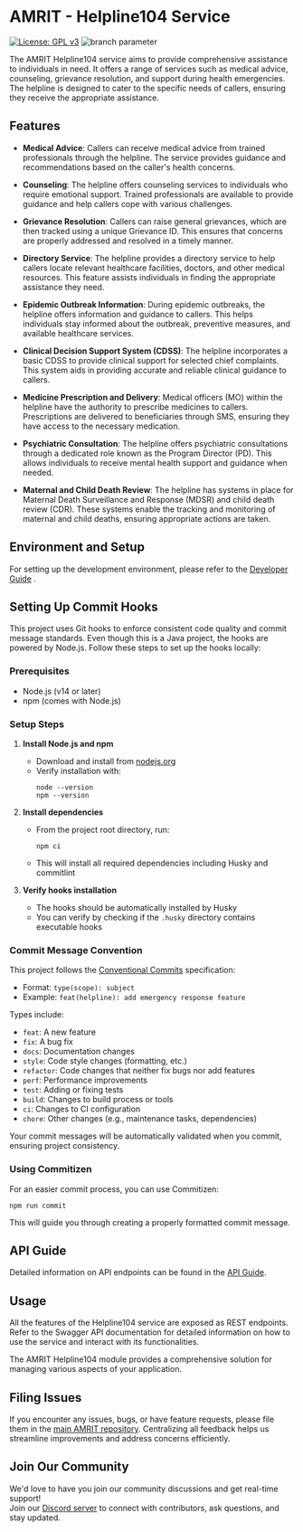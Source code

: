 # AMRIT - Helpline104 Service

[![License: GPL v3](https://img.shields.io/badge/License-GPLv3-blue.svg)](https://www.gnu.org/licenses/gpl-3.0) ![branch parameter](https://github.com/PSMRI/Helpline104-API/actions/workflows/sast.yml/badge.svg)

The AMRIT Helpline104 service aims to provide comprehensive assistance to individuals in need. It offers a range of services such as medical advice, counseling, grievance resolution, and support during health emergencies. The helpline is designed to cater to the specific needs of callers, ensuring they receive the appropriate assistance.

## Features

- **Medical Advice**: Callers can receive medical advice from trained professionals through the helpline. The service provides guidance and recommendations based on the caller's health concerns.

- **Counseling**: The helpline offers counseling services to individuals who require emotional support. Trained professionals are available to provide guidance and help callers cope with various challenges.

- **Grievance Resolution**: Callers can raise general grievances, which are then tracked using a unique Grievance ID. This ensures that concerns are properly addressed and resolved in a timely manner.

- **Directory Service**: The helpline provides a directory service to help callers locate relevant healthcare facilities, doctors, and other medical resources. This feature assists individuals in finding the appropriate assistance they need.

- **Epidemic Outbreak Information**: During epidemic outbreaks, the helpline offers information and guidance to callers. This helps individuals stay informed about the outbreak, preventive measures, and available healthcare services.

- **Clinical Decision Support System (CDSS)**: The helpline incorporates a basic CDSS to provide clinical support for selected chief complaints. This system aids in providing accurate and reliable clinical guidance to callers.

- **Medicine Prescription and Delivery**: Medical officers (MO) within the helpline have the authority to prescribe medicines to callers. Prescriptions are delivered to beneficiaries through SMS, ensuring they have access to the necessary medication.

- **Psychiatric Consultation**: The helpline offers psychiatric consultations through a dedicated role known as the Program Director (PD). This allows individuals to receive mental health support and guidance when needed.

- **Maternal and Child Death Review**: The helpline has systems in place for Maternal Death Surveillance and Response (MDSR) and child death review (CDR). These systems enable the tracking and monitoring of maternal and child deaths, ensuring appropriate actions are taken.

## Environment and Setup
For setting up the development environment, please refer to the [Developer Guide](https://piramal-swasthya.gitbook.io/amrit/developer-guide/development-environment-setup) .

## Setting Up Commit Hooks

This project uses Git hooks to enforce consistent code quality and commit message standards. Even though this is a Java project, the hooks are powered by Node.js. Follow these steps to set up the hooks locally:

### Prerequisites
- Node.js (v14 or later)
- npm (comes with Node.js)

### Setup Steps

1. **Install Node.js and npm**
   - Download and install from [nodejs.org](https://nodejs.org/)
   - Verify installation with:
     ```
     node --version
     npm --version
     ```

2. **Install dependencies**
   - From the project root directory, run:
     ```
     npm ci
     ```
   - This will install all required dependencies including Husky and commitlint

3. **Verify hooks installation**
   - The hooks should be automatically installed by Husky
   - You can verify by checking if the `.husky` directory contains executable hooks

### Commit Message Convention

This project follows the [Conventional Commits](https://www.conventionalcommits.org/) specification:
- Format: `type(scope): subject`
- Example: `feat(helpline): add emergency response feature`

Types include:
- `feat`: A new feature
- `fix`: A bug fix
- `docs`: Documentation changes
- `style`: Code style changes (formatting, etc.)
- `refactor`: Code changes that neither fix bugs nor add features
- `perf`: Performance improvements
- `test`: Adding or fixing tests
- `build`: Changes to build process or tools
- `ci`: Changes to CI configuration
- `chore`: Other changes (e.g., maintenance tasks, dependencies)

Your commit messages will be automatically validated when you commit, ensuring project consistency.

### Using Commitizen

For an easier commit process, you can use Commitizen:
```
npm run commit
```
This will guide you through creating a properly formatted commit message.

## API Guide
Detailed information on API endpoints can be found in the [API Guide](https://piramal-swasthya.gitbook.io/amrit/architecture/api-guide).

## Usage

All the features of the Helpline104 service are exposed as REST endpoints. Refer to the Swagger API documentation for detailed information on how to use the service and interact with its functionalities.

The AMRIT Helpline104 module provides a comprehensive solution for managing various aspects of your application.

## Filing Issues

If you encounter any issues, bugs, or have feature requests, please file them in the [main AMRIT repository](https://github.com/PSMRI/AMRIT/issues). Centralizing all feedback helps us streamline improvements and address concerns efficiently.  

## Join Our Community

We'd love to have you join our community discussions and get real-time support!  
Join our [Discord server](https://discord.gg/FVQWsf5ENS) to connect with contributors, ask questions, and stay updated.  

